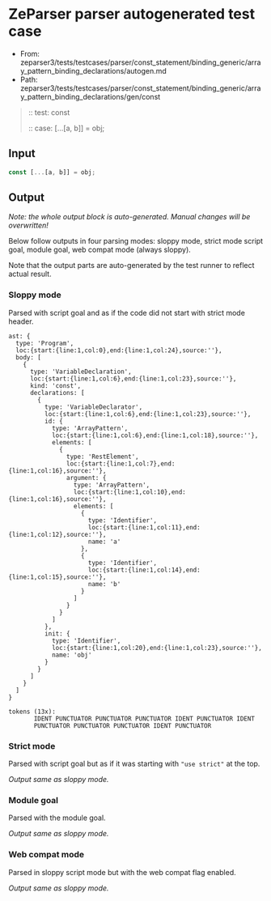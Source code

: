# ZeParser parser autogenerated test case

- From: zeparser3/tests/testcases/parser/const_statement/binding_generic/array_pattern_binding_declarations/autogen.md
- Path: zeparser3/tests/testcases/parser/const_statement/binding_generic/array_pattern_binding_declarations/gen/const

> :: test: const
>
> :: case: [...[a, b]] = obj;

## Input


`````js
const [...[a, b]] = obj;
`````

## Output

_Note: the whole output block is auto-generated. Manual changes will be overwritten!_

Below follow outputs in four parsing modes: sloppy mode, strict mode script goal, module goal, web compat mode (always sloppy).

Note that the output parts are auto-generated by the test runner to reflect actual result.

### Sloppy mode

Parsed with script goal and as if the code did not start with strict mode header.

`````
ast: {
  type: 'Program',
  loc:{start:{line:1,col:0},end:{line:1,col:24},source:''},
  body: [
    {
      type: 'VariableDeclaration',
      loc:{start:{line:1,col:6},end:{line:1,col:23},source:''},
      kind: 'const',
      declarations: [
        {
          type: 'VariableDeclarator',
          loc:{start:{line:1,col:6},end:{line:1,col:23},source:''},
          id: {
            type: 'ArrayPattern',
            loc:{start:{line:1,col:6},end:{line:1,col:18},source:''},
            elements: [
              {
                type: 'RestElement',
                loc:{start:{line:1,col:7},end:{line:1,col:16},source:''},
                argument: {
                  type: 'ArrayPattern',
                  loc:{start:{line:1,col:10},end:{line:1,col:16},source:''},
                  elements: [
                    {
                      type: 'Identifier',
                      loc:{start:{line:1,col:11},end:{line:1,col:12},source:''},
                      name: 'a'
                    },
                    {
                      type: 'Identifier',
                      loc:{start:{line:1,col:14},end:{line:1,col:15},source:''},
                      name: 'b'
                    }
                  ]
                }
              }
            ]
          },
          init: {
            type: 'Identifier',
            loc:{start:{line:1,col:20},end:{line:1,col:23},source:''},
            name: 'obj'
          }
        }
      ]
    }
  ]
}

tokens (13x):
       IDENT PUNCTUATOR PUNCTUATOR PUNCTUATOR IDENT PUNCTUATOR IDENT
       PUNCTUATOR PUNCTUATOR PUNCTUATOR IDENT PUNCTUATOR
`````

### Strict mode

Parsed with script goal but as if it was starting with `"use strict"` at the top.

_Output same as sloppy mode._

### Module goal

Parsed with the module goal.

_Output same as sloppy mode._

### Web compat mode

Parsed in sloppy script mode but with the web compat flag enabled.

_Output same as sloppy mode._
